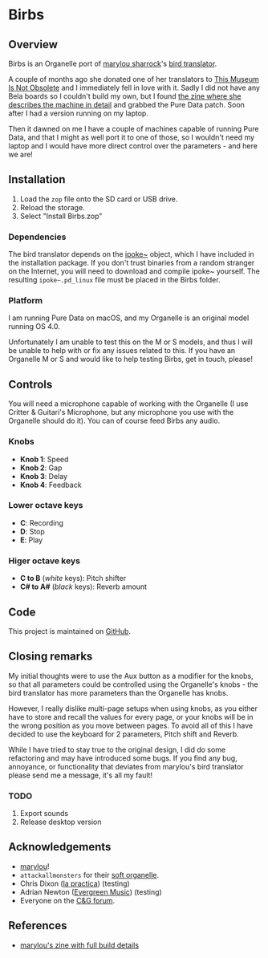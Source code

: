 # Birbs

## Overview

Birbs is an Organelle port of [marylou sharrock][2]'s [bird translator][0].

A couple of months ago she donated one of her translators to
[This Museum Is Not Obsolete][3] and I immediately fell in love with it.
Sadly I did not have any Bela boards so I couldn't build my own, but I found
[the zine where she describes the machine in detail][1] and grabbed
the Pure Data patch. Soon after I had a version running on my laptop.

Then it dawned on me I have a couple of machines capable of running Pure Data,
and that I might as well port it to one of those, so I wouldn't need my laptop
and I would have more direct control over the parameters - and here we are!

## Installation

1. Load the `zop` file onto the SD card or USB drive.
1. Reload the storage.
1. Select "Install Birbs.zop"

### Dependencies

The bird translator depends on the [ipoke~][4] object, which I have included
in the installation package. If you don't trust binaries from a random stranger
on the Internet, you will need to download and compile ipoke~ yourself.
The resulting `ipoke~.pd_linux` file must be placed in the Birbs folder.

### Platform

I am running Pure Data on macOS, and my Organelle is an original model running
OS 4.0.

Unfortunately I am unable to test this on the M or S models, and thus I will be
unable to help with or fix any issues related to this. If you have an Organelle
M or S and would like to help testing Birbs, get in touch, please!

## Controls

You will need a microphone capable of working with the Organelle (I use
Critter & Guitari's Microphone, but any microphone you use with the Organelle
should do it). You can of course feed Birbs any audio.

### Knobs

- **Knob 1**: Speed
- **Knob 2**: Gap
- **Knob 3**: Delay
- **Knob 4**: Feedback

### Lower octave keys

- **C**: Recording
- **D**: Stop
- **E**: Play

### Higer octave keys

- **C to B** (_white_ keys): Pitch shifter
- **C# to A#** (_black_ keys): Reverb amount

## Code

This project is maintained on [GitHub][10].

## Closing remarks

My initial thoughts were to use the Aux button as a modifier for the knobs,
so that all parameters could be controlled using the Organelle's knobs - the
bird translator has more parameters than the Organelle has knobs.

However, I really dislike multi-page setups when using knobs, as you either
have to store and recall the values for every page, or your knobs will be
in the wrong position as you move between pages. To avoid all of this I have
decided to use the keyboard for 2 parameters, Pitch shift and Reverb.

While I have tried to stay true to the original design, I did do some
refactoring and may have introduced some bugs. If you find any bug, annoyance,
or functionality that deviates from marylou's bird translator please send me
a message, it's all my fault!

### TODO

1. Export sounds
1. Release desktop version

## Acknowledgements

* [marylou][5]!
* `attackallmonsters` for their [soft organelle][6].
* Chris Dixon ([la practica][11]) (testing)
* Adrian Newton ([Evergreen Music][12]) (testing)
* Everyone on the [C&G forum][7].

## References

* [marylou's zine with full build details][1]

[0]: https://marylousharrock.com/bird-translator
[1]: https://marylousharrock.com/zine-1
[2]: https://www.instagram.com/marylousharrock/
[3]: https://this-museum-is-not-obsolete.com/
[4]: https://puredata.info/Members/ipoke
[5]: https://marylousharrock.com/
[6]: https://patchstorage.com/organelle-ui-for-desktop/
[7]: https://forum.critterandguitari.com
[10]: https://github.com/pfig/birbs
[11]: https://linktr.ee/lapractica
[12]: https://www.evergreenmusic.uk

